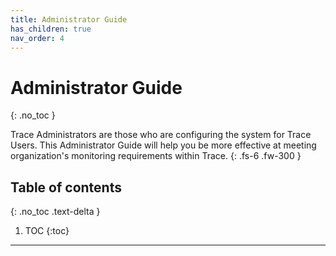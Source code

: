 ```yaml
---
title: Administrator Guide
has_children: true
nav_order: 4
---
```


# Administrator Guide
{: .no_toc }


Trace Administrators are those who are configuring the system for Trace Users. This Administrator Guide will help you be more effective at meeting organization's monitoring requirements within Trace.
{: .fs-6 .fw-300 }

## Table of contents
{: .no_toc .text-delta }

1. TOC
{:toc}

---
